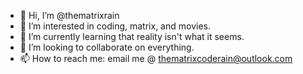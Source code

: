 - 👋 Hi, I’m @thematrixrain
- 👀 I’m interested in coding, matrix, and movies.
- 🌱 I’m currently learning that reality isn't what it seems.
- 💞️ I’m looking to collaborate on everything.
- 📫 How to reach me: email me @ thematrixcoderain@outlook.com

<!---
thematrixrain/thematrixrain is a ✨ special ✨ repository because its `README.md` (this file) appears on your GitHub profile.
You can click the Preview link to take a look at your changes.
--->
